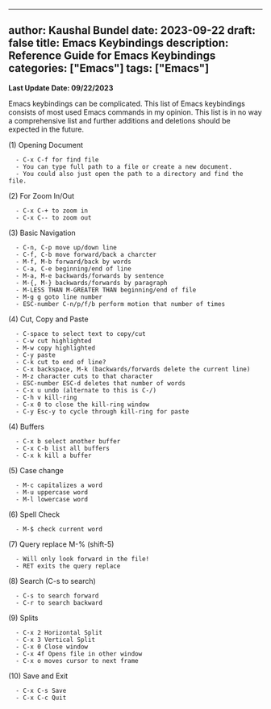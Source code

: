  ---
author: Kaushal Bundel
date: 2023-09-22
draft: false
title: Emacs Keybindings
description: Reference Guide for Emacs Keybindings
categories: ["Emacs"]
tags: ["Emacs"]
---

**Last Update Date: 09/22/2023**

Emacs keybindings  can be complicated. This list of Emacs keybindings consists of most used Emacs commands in my opinion. This list is in no way a comprehensive list and further additions and deletions should be expected in the future. 


(1) Opening Document

      - C-x C-f for find file
      - You can type full path to a file or create a new document.
      - You could also just open the path to a directory and find the file.

(2) For Zoom In/Out 

      - C-x C-+ to zoom in
      - C-x C-- to zoom out
    
(3) Basic Navigation

      - C-n, C-p move up/down line
      - C-f, C-b move forward/back a charcter
      - M-f, M-b forward/back by words
      - C-a, C-e beginning/end of line
      - M-a, M-e backwards/forwards by sentence
      - M-{, M-} backwards/forwards by paragraph
      - M-LESS THAN M-GREATER THAN beginning/end of file
      - M-g g goto line number
      - ESC-number C-n/p/f/b perform motion that number of times
      
(4) Cut, Copy and Paste

      - C-space to select text to copy/cut
      - C-w cut highlighted
      - M-w copy highlighted
      - C-y paste
      - C-k cut to end of line?
      - C-x backspace, M-k (backwards/forwards delete the current line)
      - M-z character cuts to that character
      - ESC-number ESC-d deletes that number of words
      - C-x u undo (alternate to this is C-/)
      - C-h v kill-ring
      - C-x 0 to close the kill-ring window
      - C-y Esc-y to cycle through kill-ring for paste
      
(4) Buffers

      - C-x b select another buffer
      - C-x C-b list all buffers
      - C-x k kill a buffer
      
(5) Case change

      - M-c capitalizes a word
      - M-u uppercase word
      - M-l lowercase word
      
(6) Spell Check

      - M-$ check current word
      
(7) Query replace M-% (shift-5)

      - Will only look forward in the file!
      - RET exits the query replace
      
(8) Search (C-s to search)

      - C-s to search forward
      - C-r to search backward
      
(9) Splits

      - C-x 2 Horizontal Split
      - C-x 3 Vertical Split
      - C-x 0 Close window
      - C-x 4f Opens file in other window
      - C-x o moves cursor to next frame
      
(10) Save and Exit

      - C-x C-s Save
      - C-x C-c Quit

